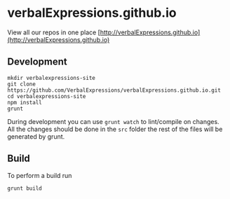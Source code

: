 verbalExpressions.github.io
===========================
View all our repos in one place [http://verbalExpressions.github.io](http://verbalExpressions.github.io)

## Development
```
mkdir verbalexpressions-site
git clone https://github.com/VerbalExpressions/verbalExpressions.github.io.git
cd verbalexpressions-site
npm install
grunt
```
During development you can use `grunt watch` to lint/compile on changes.  
All the changes should be done in the `src` folder the rest of the files will
be generated by grunt.

## Build
To perform a build run 
```
grunt build
```

